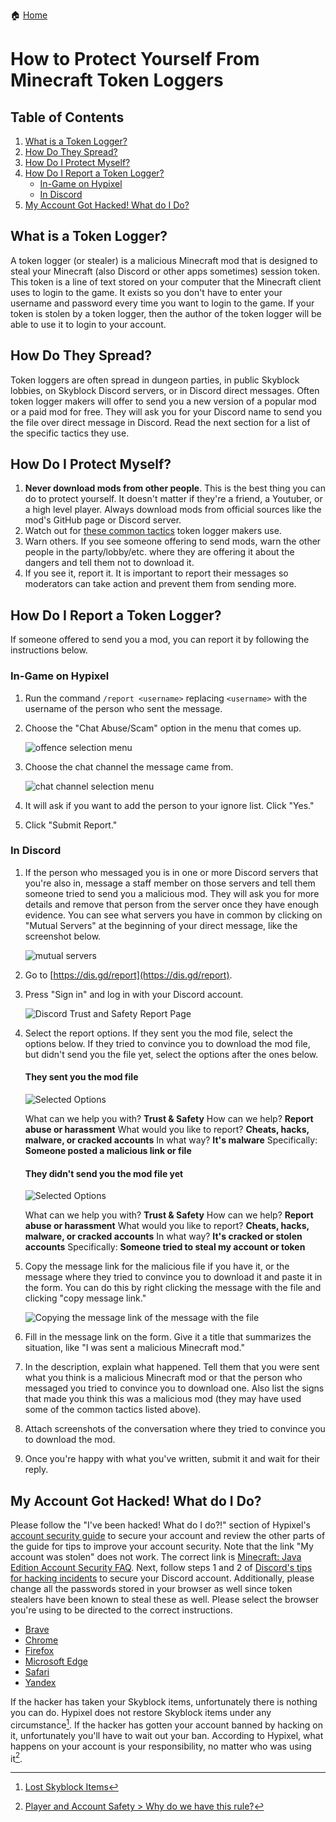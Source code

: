 :house: [Home](README.md)
# How to Protect Yourself From Minecraft Token Loggers
## Table of Contents
1. [What is a Token Logger?](#what-is-a-token-logger)
2. [How Do They Spread?](#how-do-they-spread)
3. [How Do I Protect Myself?](#how-do-i-protect-myself)
4. [How Do I Report a Token Logger?](#how-do-i-report-a-token-logger)
    - [In-Game on Hypixel](#in-game-on-hypixel)
    - [In Discord](#in-discord)
5. [My Account Got Hacked! What do I Do?](#my-account-got-hacked-what-do-i-do)

## What is a Token Logger?
A token logger (or stealer) is a malicious Minecraft mod that is designed to steal your Minecraft (also Discord or other apps sometimes) session token. This token is a line of text stored on your computer that the Minecraft client uses to login to the game. It exists so you don't have to enter your username and password every time you want to login to the game. If your token is stolen by a token logger, then the author of the token logger will be able to use it to login to your account.

## How Do They Spread?
Token loggers are often spread in dungeon parties, in public Skyblock lobbies, on Skyblock Discord servers, or in Discord direct messages. Often token logger makers will offer to send you a new version of a popular mod or a paid mod for free. They will ask you for your Discord name to send you the file over direct message in Discord. Read the next section for a list of the specific tactics they use.

## How Do I Protect Myself?
1. **Never download mods from other people**. This is the best thing you can do to protect yourself. It doesn't matter if they're a friend, a Youtuber, or a high level player. Always download mods from official sources like the mod's GitHub page or Discord server.
2. Watch out for [these common tactics](common-token-logger-strategies.md) token logger makers use.
3. Warn others. If you see someone offering to send mods, warn the other people in the party/lobby/etc. where they are offering it about the dangers and tell them not to download it.
4. If you see it, report it. It is important to report their messages so moderators can take action and prevent them from sending more.

## How Do I Report a Token Logger?
If someone offered to send you a mod, you can report it by following the instructions below.

### In-Game on Hypixel
1. Run the command `/report <username>` replacing `<username>` with the username of the person who sent the message.
2. Choose the "Chat Abuse/Scam" option in the menu that comes up.

   ![offence selection menu](https://user-images.githubusercontent.com/22475143/145912804-909356bc-9792-4d9c-be43-6869243c9a87.png)
3. Choose the chat channel the message came from.

   ![chat channel selection menu](https://user-images.githubusercontent.com/22475143/145912942-10312ea9-70c8-4048-bb3e-d085d0d78254.png)
4. It will ask if you want to add the person to your ignore list. Click "Yes."
5. Click "Submit Report."
### In Discord
1. If the person who messaged you is in one or more Discord servers that you're also in, message a staff member on those servers and tell them someone tried to send you a malicious mod. They will ask you for more details and remove that person from the server once they have enough evidence. You can see what servers you have in common by clicking on "Mutual Servers" at the beginning of your direct message, like the screenshot below.

   ![mutual servers](https://user-images.githubusercontent.com/22475143/146634869-fd7cb39b-46e0-4505-b531-89a251004d33.png)

2. Go to [https://dis.gd/report](https://dis.gd/report).
3. Press "Sign in" and log in with your Discord account.

   ![Discord Trust and Safety Report Page](https://user-images.githubusercontent.com/22475143/145913304-e403e461-bf76-495b-8ca6-3dc191b19a49.png)
4. Select the report options. If they sent you the mod file, select the options below. If they tried to convince you to download the mod file, but didn't send you the file yet, select the options after the ones below.

   #### They sent you the mod file
   ![Selected Options](https://user-images.githubusercontent.com/22475143/146634111-7912375b-6d6c-405f-850a-eee80ab85a74.png)

   What can we help you with? **Trust & Safety**
   How can we help? **Report abuse or harassment**
   What would you like to report? **Cheats, hacks, malware, or cracked accounts**
   In what way? **It's malware**
   Specifically: **Someone posted a malicious link or file**

   #### They didn't send you the mod file yet
   ![Selected Options](https://user-images.githubusercontent.com/22475143/146634538-35f201b6-e618-4cb9-9a10-0e3c133c7d3a.png)

   What can we help you with? **Trust & Safety**
   How can we help? **Report abuse or harassment**
   What would you like to report? **Cheats, hacks, malware, or cracked accounts**
   In what way? **It's cracked or stolen accounts**
   Specifically: **Someone tried to steal my account or token**

5. Copy the message link for the malicious file if you have it, or the message where they tried to convince you to download it and paste it in the form. You can do this by right clicking the message with the file and clicking "copy message link."

   ![Copying the message link of the message with the file](https://user-images.githubusercontent.com/22475143/146634046-eddbc1d0-7a90-4fd4-861d-effdcea393e6.png)
6. Fill in the message link on the form. Give it a title that summarizes the situation, like "I was sent a malicious Minecraft mod."
7. In the description, explain what happened. Tell them that you were sent what you think is a malicious Minecraft mod or that the person who messaged you tried to convince you to download one. Also list the signs that made you think this was a malicious mod (they may have used some of the common tactics listed above).
8. Attach screenshots of the conversation where they tried to convince you to download the mod.
9. Once you're happy with what you've written, submit it and wait for their reply.

## My Account Got Hacked! What do I Do?
Please follow the "I've been hacked! What do I do?!" section of Hypixel's [account security guide](https://support.hypixel.net/hc/en-us/articles/360019538060) to secure your account and review the other parts of the guide for tips to improve your account security.
Note that the link "My account was stolen" does not work. The correct link is [Minecraft: Java Edition Account Security FAQ](https://help.minecraft.net/hc/en-us/articles/4409227755661-Minecraft-Java-Edition-Account-Security-FAQ).
Next, follow steps 1 and 2 of [Discord's tips for hacking incidents](https://discord.com/safety/360044104071-Tips-against-spam-and-hacking#Hacking-incidents-DDoS-attacks) to secure your Discord account.
Additionally, please change all the passwords stored in your browser as well since token stealers have been known to steal these as well. Please select the browser you're using to be directed to the correct instructions.
- [Brave](https://support.brave.com/hc/en-us/articles/360018185951-How-do-I-use-the-built-in-password-manager-)
- [Chrome](https://support.google.com/chrome/answer/95606?hl=en)
- [Firefox](https://support.mozilla.org/en-US/kb/password-manager-remember-delete-edit-logins)
- [Microsoft Edge](https://support.microsoft.com/en-us/microsoft-edge/save-or-forget-passwords-in-microsoft-edge-b4beecb0-f2a8-1ca0-f26f-9ec247a3f336)
- [Safari](https://support.apple.com/en-us/HT211145)
- [Yandex](https://browser.yandex.com/help/security/passwords-manager.html)

If the hacker has taken your Skyblock items, unfortunately there is nothing you can do. Hypixel does not restore Skyblock items under any circumstance[^1].
If the hacker has gotten your account banned by hacking on it, unfortunately you'll have to wait out your ban. According to Hypixel, what happens on your account is your responsibility, no matter who was using it[^2].

[^1]: [Lost Skyblock Items](https://support.hypixel.net/hc/en-us/articles/360019584000-Lost-SkyBlock-Items)
[^2]: [Player and Account Safety > Why do we have this rule?](https://hypixel.net/hypixel-rules/#rule-4-section-1)
